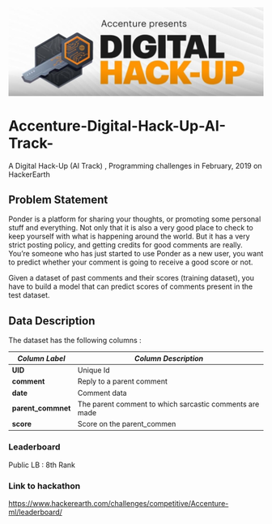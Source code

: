 ![title](accenture.jpg)

# Accenture-Digital-Hack-Up-AI-Track-
A Digital Hack-Up (AI Track) , Programming challenges in February, 2019 on HackerEarth


## Problem Statement
Ponder is a platform for sharing your thoughts, or promoting some personal stuff and everything. Not only that it is also a very good place to check to keep yourself with what is happening around the world. But it has a very strict posting policy, and getting credits for good comments are really. You’re someone who has just started to use Ponder as a new user, you want to predict whether your comment is going to receive a good score or not.

Given a dataset of past comments and their scores (training dataset), you have to build a model that can predict scores of comments present in the test dataset.

## Data Description
The dataset has the following columns :

| *Column Label*        |  *Column Description*                                     |
| --------------------- | --------------------------------------------------------- |
| **UID**               |   Unique Id                                               |
| **comment**           |   Reply to a parent comment                               |
| **date**              |   Comment data                                            |
| **parent_commnet**    |   The parent comment to which sarcastic comments are made |
| **score**             |   Score on the parent_commen                              |
    

### Leaderboard
Public LB : 8th Rank



### Link to hackathon
https://www.hackerearth.com/challenges/competitive/Accenture-ml/leaderboard/
